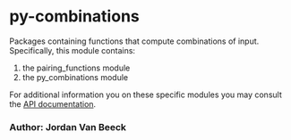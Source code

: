 # py-combinations

Packages containing functions that compute combinations of input.
Specifically, this module contains:

1. the pairing_functions module
2. the py_combinations module

For additional information you on these specific modules you may consult the [API documentation](https://jvb11.github.io/AESolver/overview_API/API_py_combinations/API_index.html).

### Author: Jordan Van Beeck
